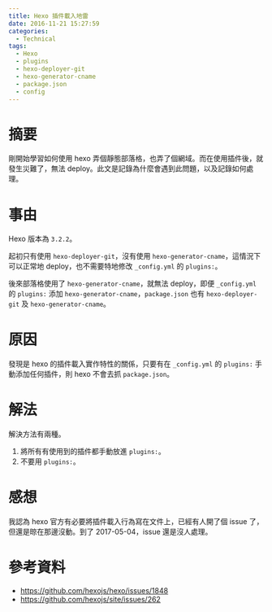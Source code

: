 ```yaml
---
title: Hexo 插件載入地雷
date: 2016-11-21 15:27:59
categories:
  - Technical
tags:
  - Hexo
  - plugins
  - hexo-deployer-git
  - hexo-generator-cname
  - package.json
  - config
---
```


# 摘要

剛開始學習如何使用 hexo 弄個靜態部落格，也弄了個網域。而在使用插件後，就發生災難了，無法 deploy。此文是記錄為什麼會遇到此問題，以及記錄如何處理。

<!--more-->
# 事由

Hexo 版本為 `3.2.2`。

起初只有使用 `hexo-deployer-git`，沒有使用 `hexo-generator-cname`，這情況下可以正常地 deploy，也不需要特地修改 `_config.yml` 的 `plugins:`。

後來部落格使用了 `hexo-generator-cname`，就無法 deploy，即便 `_config.yml` 的 `plugins:` 添加 `hexo-generator-cname`，`package.json` 也有 `hexo-deployer-git` 及 `hexo-generator-cname`。

# 原因

發現是 hexo 的插件載入實作特性的關係，只要有在 `_config.yml` 的 `plugins:` 手動添加任何插件，則 hexo 不會去抓 `package.json`。

# 解法

解決方法有兩種。

1. 將所有有使用到的插件都手動放進 `plugins:`。
2. 不要用 `plugins:`。

# 感想

我認為 hexo 官方有必要將插件載入行為寫在文件上，已經有人開了個 issue 了，但還是晾在那邊沒動。到了 2017-05-04，issue 還是沒人處理。

# 參考資料

- https://github.com/hexojs/hexo/issues/1848
- https://github.com/hexojs/site/issues/262
